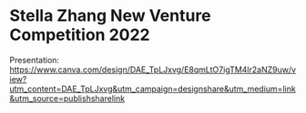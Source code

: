 # Stella Zhang New Venture Competition 2022

Presentation: https://www.canva.com/design/DAE_TpLJxvg/E8qmLtO7igTM4lr2aNZ9uw/view?utm_content=DAE_TpLJxvg&utm_campaign=designshare&utm_medium=link&utm_source=publishsharelink

